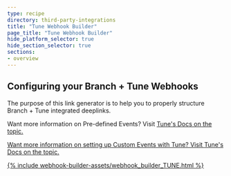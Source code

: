 ```yaml
---
type: recipe
directory: third-party-integrations
title: "Tune Webhook Builder"
page_title: "Tune Webhook Builder"
hide_platform_selector: true
hide_section_selector: true
sections:
- overview
---
```


## Configuring your Branch + Tune Webhooks ##

The purpose of this link generator is to help you to properly structure Branch + Tune integrated deeplinks.

Want more information on Pre-defined Events? Visit <a href="http://developers.mobileapptracking.com/measure-pre-defined-events/" target="_blank">Tune's Docs on the topic.

Want more information on setting up Custom Events with Tune? Visit <a href="developers.mobileapptracking.com/measuring-custom-events/" target="_blank">Tune's Docs on the topic.

{% include webhook-builder-assets/webhook_builder_TUNE.html %}



